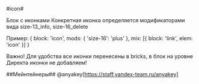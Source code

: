 #icon#

Блок с иконками
Конкретная иконка определяется модификаторами вида size-13_info, size-16_delete

Пример:
{
    block: 'icon',
    mods: { 'size-16': 'plus' },
    mix: [{
        block: 'link',
        elem: 'icon'
    }]
}

Важно! Для удобства все иконки перенесены в bricks, в блок на уровне Директа иконки не добавляем!

##Мейнтейнеры##
@anyakey[https://staff.yandex-team.ru/anyakey]
